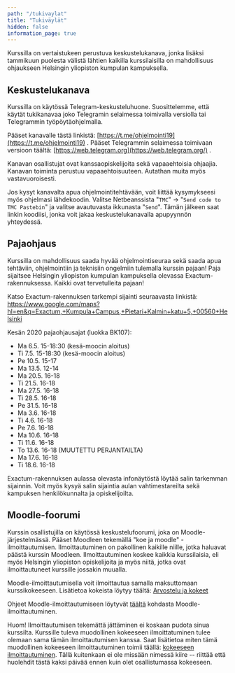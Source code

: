 ```yaml
---
path: "/tukivaylat"
title: "Tukiväylät"
hidden: false
information_page: true
---
```


Kurssilla on vertaistukeen perustuva keskustelukanava, jonka lisäksi tammikuun puolesta välistä lähtien kaikilla kurssilaisilla on mahdollisuus ohjaukseen Helsingin yliopiston kumpulan kampuksella.

## Keskustelukanava

Kurssilla on käytössä Telegram-keskusteluhuone. Suosittelemme, että käytät tukikanavaa joko Telegramin selaimessa toimivalla versiolla tai Telegrammin työpöytäohjelmalla.

Pääset kanavalle tästä linkistä: [https://t.me/ohjelmointi19](https://t.me/ohjelmointi19) . Pääset Telegrammin selaimessa toimivaan versioon täältä: [https://web.telegram.org](https://web.telegram.org/) .

Kanavan osallistujat ovat kanssaopiskelijoita sekä vapaaehtoisia ohjaajia. Kanavan toiminta perustuu vapaaehtoisuuteen. Autathan muita myös vastavuoroisesti.

Jos kysyt kanavalta apua ohjelmointitehtävään, voit liittää kysymykseesi myös ohjelmasi lähdekoodin. Valitse Netbeanssista "`TMC`" -> "`Send code to TMC Pastebin`" ja valitse avautuvasta ikkunasta "`Send`". Tämän jälkeen saat linkin koodiisi, jonka voit jakaa keskustelukanavalla apupyynnön yhteydessä.

## Pajaohjaus

Kurssilla on mahdollisuus saada hyvää ohjelmointiseuraa sekä saada apua tehtäviin, ohjelmointiin ja teknisiin ongelmiin tulemalla kurssin pajaan! Paja sijaitsee Helsingin yliopiston kumpulan kampuksella olevassa Exactum-rakennuksessa. Kaikki ovat tervetulleita pajaan!

Katso Exactum-rakennuksen tarkempi sijainti seuraavasta linkistä: https://www.google.com/maps?hl=en&q=Exactum,+Kumpula+Campus,+Pietari+Kalmin+katu+5,+00560+Helsinki

Kesän 2020 pajaohjausajat (luokka BK107):
- Ma 6.5. 15-18:30 (kesä-moocin aloitus)
- Ti 7.5. 15-18:30 (kesä-moocin aloitus)
- Pe 10.5. 15-17
- Ma 13.5. 12-14
- Ma 20.5. 16-18
- Ti 21.5. 16-18
- Ma 27.5. 16-18
- Ti 28.5. 16-18
- Pe 31.5. 16-18
- Ma 3.6. 16-18
- Ti 4.6. 16-18
- Pe 7.6. 16-18
- Ma 10.6. 16-18
- Ti 11.6. 16-18
- To 13.6. 16-18 (MUUTETTU PERJANTAILTA)
- Ma 17.6. 16-18
- Ti 18.6. 16-18

Exactum-rakennuksen aulassa olevasta infonäytöstä löytää salin tarkemman sijainnin. Voit myös kysyä salin sijaintia aulan vahtimestareilta sekä kampuksen henkilökunnalta ja opiskelijoilta.

## Moodle-foorumi

Kurssin osallistujilla on käytössä keskustelufoorumi, joka on Moodle-järjestelmässä. Pääset Moodleen tekemällä "koe ja moodle" -ilmoittautumisen. Ilmoittautuminen on pakollinen kaikille niille, jotka haluavat päästä kurssin Moodleen. Ilmoittautuminen koskee kaikkia kurssilaisia, eli myös Helsingin yliopiston opiskelijoita ja myös niitä, jotka ovat ilmoittautuneet kurssille jossakin muualla.

Moodle-ilmoittautumisella voit ilmoittautua samalla maksuttomaan kurssikokeeseen. Lisätietoa kokeista löytyy täältä: [Arvostelu ja kokeet](/arvostelu-ja-kokeet)

Ohjeet Moodle-ilmoittautumiseen löytyvät [täältä](/koe-ja-moodle-ilmoittautuminen) kohdasta Moodle-ilmoittautuminen.

Huom! Ilmoittautumisen tekemättä jättäminen ei koskaan pudota sinua kurssilta. Kurssille tuleva muodollinen kokeeseen ilmoittatuminen tulee olemaan sama tämän ilmoittautumisen kanssa. Saat lisätietoa miten tämä muodollinen kokeeseen ilmoittautuminen toimii täällä: [kokeeseen ilmoittautuminen](/arvostelu-ja-kokeet#heading-kokeeseen-ilmoittautuminen). Tällä kuitenkaan ei ole missään nimessä kiire -- riittää että huolehdit tästä kaksi päivää ennen kuin olet osallistumassa kokeeseen.
